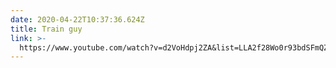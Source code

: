 ```yaml
---
date: 2020-04-22T10:37:36.624Z
title: Train guy
link: >-
  https://www.youtube.com/watch?v=d2VoHdpj2ZA&list=LLA2f28Wo0r93bdSFmQZPasA&index=10
---
```


